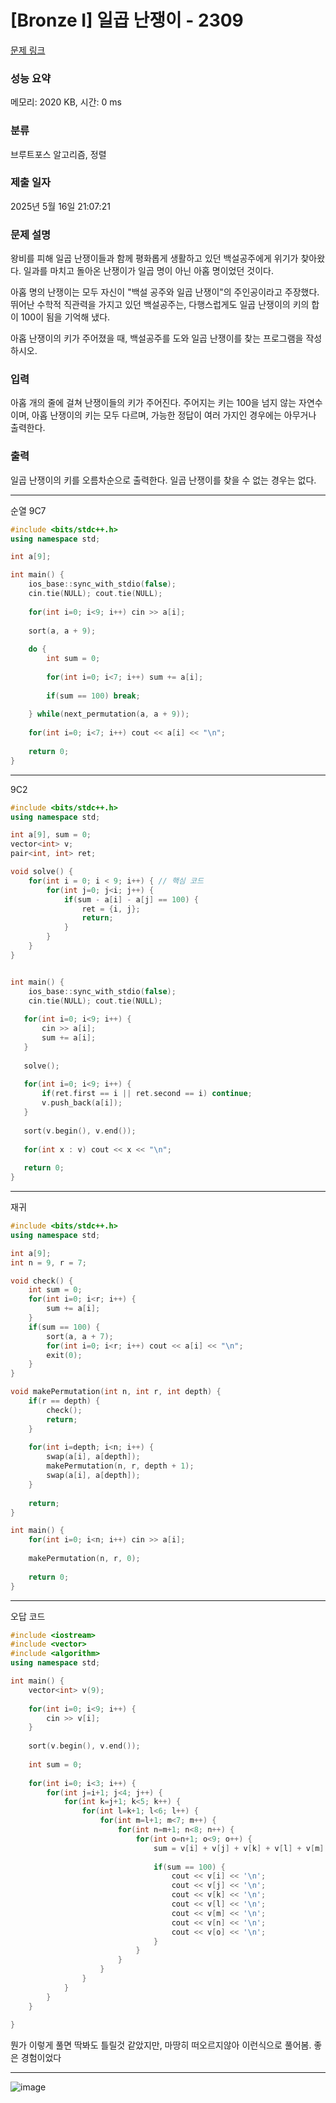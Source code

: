 # [Bronze I] 일곱 난쟁이 - 2309 

[문제 링크](https://www.acmicpc.net/problem/2309) 

### 성능 요약

메모리: 2020 KB, 시간: 0 ms

### 분류

브루트포스 알고리즘, 정렬

### 제출 일자

2025년 5월 16일 21:07:21

### 문제 설명

<p>왕비를 피해 일곱 난쟁이들과 함께 평화롭게 생활하고 있던 백설공주에게 위기가 찾아왔다. 일과를 마치고 돌아온 난쟁이가 일곱 명이 아닌 아홉 명이었던 것이다.</p>

<p>아홉 명의 난쟁이는 모두 자신이 "백설 공주와 일곱 난쟁이"의 주인공이라고 주장했다. 뛰어난 수학적 직관력을 가지고 있던 백설공주는, 다행스럽게도 일곱 난쟁이의 키의 합이 100이 됨을 기억해 냈다.</p>

<p>아홉 난쟁이의 키가 주어졌을 때, 백설공주를 도와 일곱 난쟁이를 찾는 프로그램을 작성하시오.</p>

### 입력 

 <p>아홉 개의 줄에 걸쳐 난쟁이들의 키가 주어진다. 주어지는 키는 100을 넘지 않는 자연수이며, 아홉 난쟁이의 키는 모두 다르며, 가능한 정답이 여러 가지인 경우에는 아무거나 출력한다.</p>

### 출력 

 <p>일곱 난쟁이의 키를 오름차순으로 출력한다. 일곱 난쟁이를 찾을 수 없는 경우는 없다.</p>

---

순열 9C7

```C++
#include <bits/stdc++.h>
using namespace std;

int a[9];

int main() {
    ios_base::sync_with_stdio(false);
    cin.tie(NULL); cout.tie(NULL);
    
    for(int i=0; i<9; i++) cin >> a[i];
    
    sort(a, a + 9);
    
    do {
        int sum = 0;
        
        for(int i=0; i<7; i++) sum += a[i];
        
        if(sum == 100) break;
        
    } while(next_permutation(a, a + 9));
    
    for(int i=0; i<7; i++) cout << a[i] << "\n";
    
    return 0;
}
```

---

9C2

```C++
#include <bits/stdc++.h>
using namespace std;

int a[9], sum = 0;
vector<int> v;
pair<int, int> ret;

void solve() { 
    for(int i = 0; i < 9; i++) { // 핵심 코드
        for(int j=0; j<i; j++) {
            if(sum - a[i] - a[j] == 100) {
                ret = {i, j};
                return;
            }
        }
    }    
}


int main() {
    ios_base::sync_with_stdio(false);
    cin.tie(NULL); cout.tie(NULL);
    
   for(int i=0; i<9; i++) {
       cin >> a[i]; 
       sum += a[i];
   }
   
   solve();
   
   for(int i=0; i<9; i++) {
       if(ret.first == i || ret.second == i) continue;
       v.push_back(a[i]);
   }
   
   sort(v.begin(), v.end());
   
   for(int x : v) cout << x << "\n";
   
   return 0;
}
```

---

재귀

```C++
#include <bits/stdc++.h>
using namespace std;

int a[9];
int n = 9, r = 7;

void check() {
    int sum = 0;
    for(int i=0; i<r; i++) {
        sum += a[i];
    }
    if(sum == 100) {
        sort(a, a + 7);
        for(int i=0; i<r; i++) cout << a[i] << "\n";
        exit(0);
    }
}

void makePermutation(int n, int r, int depth) {
    if(r == depth) {
        check();
        return;
    }
    
    for(int i=depth; i<n; i++) {
        swap(a[i], a[depth]);
        makePermutation(n, r, depth + 1);
        swap(a[i], a[depth]);
    }
    
    return;
}

int main() {
    for(int i=0; i<n; i++) cin >> a[i];
    
    makePermutation(n, r, 0);
    
    return 0;
}
```

---
오답 코드

```C++
#include <iostream>
#include <vector>
#include <algorithm>
using namespace std;

int main() {
    vector<int> v(9);
    
    for(int i=0; i<9; i++) {
        cin >> v[i];
    }
    
    sort(v.begin(), v.end());
    
    int sum = 0;
    
    for(int i=0; i<3; i++) {
        for(int j=i+1; j<4; j++) {
            for(int k=j+1; k<5; k++) {
                for(int l=k+1; l<6; l++) {
                    for(int m=l+1; m<7; m++) {
                        for(int n=m+1; n<8; n++) {
                            for(int o=n+1; o<9; o++) {
                                sum = v[i] + v[j] + v[k] + v[l] + v[m] + v[n] + v[o];
                                
                                if(sum == 100) {
                                    cout << v[i] << '\n';
                                    cout << v[j] << '\n';
                                    cout << v[k] << '\n';
                                    cout << v[l] << '\n';
                                    cout << v[m] << '\n';
                                    cout << v[n] << '\n';
                                    cout << v[o] << '\n';
                                }
                            }
                        }
                    }
                }
            }
        }
    }
    
}

```
뭔가 이렇게 풀면 딱봐도 틀릴것 같았지만, 마땅히 떠오르지않아 이런식으로 풀어봄. 좋은 경험이었다

---

![image](https://github.com/user-attachments/assets/b8da5938-2edf-4ebd-9b76-6cdcd00d9cf2)

